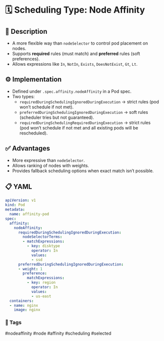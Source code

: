 # 🗓️ Scheduling Type: Node Affinity

## 📌 Description

- A more flexible way than `nodeSelector` to control pod placement on nodes.
- Supports **required** rules (must match) and **preferred** rules (soft preferences).
- Allows expressions like `In`, `NotIn`, `Exists`, `DoesNotExist`, `Gt`, `Lt`.

## ⚙️ Implementation

- Defined under `.spec.affinity.nodeAffinity` in a Pod spec.
- Two types:
    - `requiredDuringSchedulingIgnoredDuringExecution` → strict rules (pod won’t schedule if not met).
    - `preferredDuringSchedulingIgnoredDuringExecution` → soft rules (scheduler tries but not guaranteed).
    - `requiredDuringSchedulingRequiredDuringExecution` → strict rules (pod won’t schedule if not met and all existing pods will be rescheduled).

## ✅ Advantages

- More expressive than `nodeSelector`.
- Allows ranking of nodes with weights.
- Provides fallback scheduling options when exact match isn’t possible.

## 📋 YAML

```YAML
apiVersion: v1
kind: Pod
metadata:
  name: affinity-pod
spec:
  affinity:
    nodeAffinity:
      requiredDuringSchedulingIgnoredDuringExecution:
        nodeSelectorTerms:
        - matchExpressions:
          - key: disktype
            operator: In
            values:
            - ssd
      preferredDuringSchedulingIgnoredDuringExecution:
      - weight: 1
        preference:
          matchExpressions:
          - key: region
            operator: In
            values:
            - us-east
  containers:
  - name: nginx
    image: nginx

```

  

### 🔖 Tags 
#nodeaffinity #node #affinity #scheduling #selected